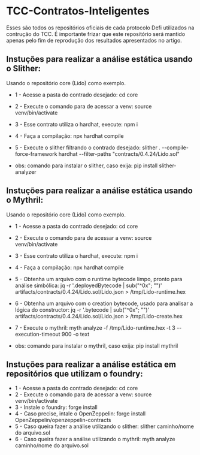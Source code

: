# TCC-Contratos-Inteligentes
Esses são todos os repositórios oficiais de cada protocolo Defi utilizados na contrução do TCC. É importante frizar que este repositório será mantido apenas pelo fim de reprodução dos resultados apresentados no artigo.

## Instuções para realizar a análise estática usando o Slither:
Usando o repositório core (Lido) como exemplo.
* 1 - Acesse a pasta do contrado desejado: cd core
* 2 - Execute o comando para de acessar a venv: source venv/bin/activate
* 3 - Esse contrato utiliza o hardhat, execute: npm i
* 4 - Faça a compilação: npx hardhat compile
* 5 - Execute o slither filtrando o contrado desejado: slither . --compile-force-framework hardhat --filter-paths "contracts/0\.4\.24/Lido\.sol"

* obs: comando para instalar o slither, caso exija: pip install slither-analyzer

## Instuções para realizar a análise estática usando o Mythril:
Usando o repositório core (Lido) como exemplo.
* 1 - Acesse a pasta do contrado desejado: cd core
* 2 - Execute o comando para de acessar a venv: source venv/bin/activate
* 3 - Esse contrato utiliza o hardhat, execute: npm i
* 4 - Faça a compilação: npx hardhat compile
* 5 - Obtenha um arquivo com o runtime bytecode limpo, pronto para análise simbólica: jq -r '.deployedBytecode | sub("^0x"; "")' \
  artifacts/contracts/0.4.24/Lido.sol/Lido.json > /tmp/Lido-runtime.hex
* 6 - Obtenha um arquivo com o creation bytecode, usado para analisar a lógica do constructor:
  jq -r '.bytecode | sub("^0x"; "")' \
  artifacts/contracts/0.4.24/Lido.sol/Lido.json > /tmp/Lido-create.hex
* 7 - Execute o mythril: myth analyze -f /tmp/Lido-runtime.hex -t 3 --execution-timeout 900 -o text

* obs: comando para instalar o mythril, caso exija: pip install mythril

## Instuções para realizar a análise estática em repositórios que utilizam o foundry:
* 1 - Acesse a pasta do contrado desejado: cd core
* 2 - Execute o comando para de acessar a venv: source venv/bin/activate
* 3 - Instale o foundry: forge install
* 4 - Caso precise, intale o OpenZeppelin: forge install OpenZeppelin/openzeppelin-contracts
* 5 - Caso queira fazer a análise utilizando o slither: slither caminho/nome do arquivo.sol
* 6 - Caso queira fazer a análise utilizando o mythril: myth analyze caminho/nome do arquivo.sol
